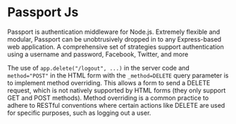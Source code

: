 # Passport Js

Passport is authentication middleware for Node.js. Extremely flexible and modular, Passport can be unobtrusively dropped in to any Express-based web application. A comprehensive set of strategies support authentication using a username and password, Facebook, Twitter, and more

The use of `app.delete("/logout", ...)` in the server code and `method="POST"` in the HTML form with the `_method=DELETE` query parameter is to implement method overriding. This allows a form to send a DELETE request, which is not natively supported by HTML forms (they only support GET and POST methods). Method overriding is a common practice to adhere to RESTful conventions where certain actions like DELETE are used for specific purposes, such as logging out a user.
